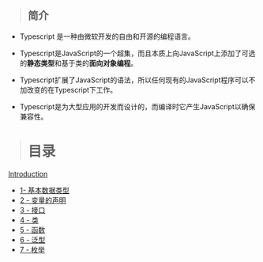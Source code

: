 > ## 简介

* Typescript 是一种由微软开发的自由和开源的编程语言。

* Typescript是JavaScript的一个超集，而且本质上向JavaScript上添加了可选的**静态类型**和基于类的**面向对象编程**。

* Typescript扩展了JavaScript的语法，所以任何现有的JavaScript程序可以不加改变的在Typescript下工作。

* Typescript是为大型应用的开发而设计的，而编译时它产生JavaScript以确保兼容性。

> # 目录

[Introduction](README.md) 

* [1- 基本数据类型](1-ji-ben-shu-ju-lei-xing.md) 
* [2 - 变量的声明](2-bian-liang-de-sheng-ming.md) 
* [3 - 接口](3-jie-kou.md)
* [4 - 类](4-lei.md)
* [5 - 函数](5-han-shu.md)
* [6 - 泛型](6-fan-xing.md)
* [7 - 枚举](7-mei-ju.md)



